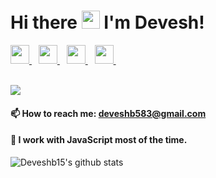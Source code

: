 # Hi there <img src="https://github.com/TheDudeThatCode/TheDudeThatCode/blob/master/Assets/Hi.gif" width="29px"> I'm Devesh!

<a href="https://twitter.com/Deveshb15" target="_blank">
  <img width="30px" src="https://www.vectorlogo.zone/logos/twitter/twitter-official.svg" />
</a>&ensp;
<a href="mailto:deveshb583@gmail.com" target="_blank">
  <img width="30px" src="https://www.vectorlogo.zone/logos/gmail/gmail-icon.svg" />
</a>&ensp;
<a href="https://www.deveshb.co" target="_blank">
  <img width="30px" src="https://i.ibb.co/Jx9Y67h/brand-icon.png"  />
</a>&ensp;
<a href="https://www.linkedin.com/in/deveshrb/" target="_blank">
  <img width="30px" src="https://www.vectorlogo.zone/logos/linkedin/linkedin-icon.svg" />
</a>&ensp;

<br/>
<br/>

![](https://komarev.com/ghpvc/?username=Deveshb15)

#### 📫 How to reach me: deveshb583@gmail.com
#### 🧰 I work with JavaScript most of the time.



![Deveshb15's github stats](https://abigo-stats.abigo.vercel.app/api?username=Deveshb15&show_icons=true)

<!--
**DeveshRB/DeveshRB** is a ✨ _special_ ✨ repository because its `README.md` (this file) appears on your GitHub profile.

Here are some ideas to get you started:

- 🔭 I’m currently working on ...
- 🌱 I’m currently learning ...
- 👯 I’m looking to collaborate on ...
- 🤔 I’m looking for help with ...
- 💬 Ask me about ...
- 📫 How to reach me: ...
- 😄 Pronouns: ...
- ⚡ Fun fact: ...
-->
